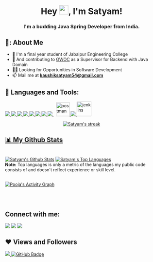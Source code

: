 <h1 align="center">Hey <img src="https://raw.githubusercontent.com/MartinHeinz/MartinHeinz/master/wave.gif" width="30px">, I'm Satyam!</h1>
<h3 align="center">I'm a budding Java Spring Developer from India.</h3>

## 🦸‍: About Me
- 🏫 I'm a final year student of Jabalpur Engineering College
- 🌱 And contributing to <a href="https://github.com/girlscript/winter-of-contributing" target="_blank">GWOC</a> as a Supervisor for Backend with Java Domain
- 👨‍💼 Looking for Opportunities in Software Development
-  📫 Mail me at **kaushiksatyam54@gmail.com**

## 🚀 Languages and Tools:

<p align="left"> 
    <a href="https://www.java.com" target="_blank"> <img src="https://img.icons8.com/color/48/000000/java-coffee-cup-logo.png"/> </a>
    <a href="https://spring.io/projects/spring-boot" target="_blank"> <img src="https://img.icons8.com/color/48/000000/spring-logo.png"/> </a> 
    <a href="https://www.w3.org/html/" target="_blank"> <img src="https://img.icons8.com/color/48/000000/html-5.png"/> </a> 
    <a href="https://www.w3schools.com/css/" target="_blank"> <img src="https://img.icons8.com/color/48/000000/css3.png"/> </a> 
    <a href="https://getbootstrap.com" target="_blank"> <img src="https://img.icons8.com/color/48/000000/bootstrap.png"/> </a> 
    <a href="https://www.python.org" target="_blank"> <img src="https://img.icons8.com/color/48/000000/python.png"/> </a>  
    <a href="https://isocpp.org/" target="_blank"> <img src="https://img.icons8.com/color/48/000000/c-plus-plus-logo.png"/> </a> 
    <a style="padding-right:8px;" href="https://www.mysql.com/" target="_blank"> <img src="https://img.icons8.com/fluent/50/000000/mysql-logo.png"/> </a> 
    <a href="https://postman.com" target="_blank"> <img src="https://www.vectorlogo.zone/logos/getpostman/getpostman-icon.svg" alt="postman" width="45" height="45"/> </a>   
    <a href="https://git-scm.com/" target="_blank"> <img src="https://img.icons8.com/color/48/000000/git.png"/> </a> 
    <a href="https://www.jenkins.io" target="_blank"> <img src="https://www.vectorlogo.zone/logos/jenkins/jenkins-icon.svg" alt="jenkins" width="48" height="48"/> </a> 
</p>

<p align="center">
    <a href="https://github.com/pooja002/github-readme-streak-stats">
        <img title="🔥 Get streak stats for your profile at git.io/streak-stats" alt="Satyam's streak" src="https://github-readme-streak-stats.herokuapp.com/?user=Satyam175&theme=black-ice&hide_border=true&stroke=0000&background=060A0CD0"/>
      </p>
  
  ## 📊 My Github Stats

  <br/>
    <a href="https://github.com/Satyam175/github-readme-stats"><img alt="Satyam's Github Stats" src="https://github-readme-stats.vercel.app/api?username=Satyam175&show_icons=true&count_private=true&theme=react&hide_border=true&bg_color=0D1117" /></a>
  <a href="https://github.com/Satyam175/github-readme-stats"><img alt="Satyam's Top Languages" src="https://github-readme-stats.vercel.app/api/top-langs/?username=Satyam175&langs_count=8&count_private=true&layout=compact&theme=react&hide_border=true&bg_color=0D1117" /></a>
  <br/>
  <b>Note:</b> Top languages is only a metric of the languages my public code consists of and doesn't reflect experience or skill level.
  
 <br/>
<br/>

<a href="https://github.com/Satyam175/github-readme-activity-graph"><img alt="Pooja's Activity Graph" src="https://activity-graph.herokuapp.com/graph?username=Satyam175&bg_color=0D1117&color=5BCDEC&line=5BCDEC&point=FFFFFF&hide_border=true" /></a>

<br/>
<br/>
  
 ## Connect with me:
<p align="left">

<a href = "https://www.linkedin.com/in/satyam-kaushik-44b170191/"><img src="https://img.icons8.com/fluent/48/000000/linkedin.png"/></a>
<a href = "https://Satyam175.github.io/"><img src="https://img.icons8.com/color/48/000000/dynamic-links.png"/></a>
<a href = "https://covid-tracker-satyam-kaushik.herokuapp.com/"><img src="https://img.icons8.com/fluency/48/000000/project.png"/></a>
</p>

## ❤ Views and Followers
<a href="https://github.com/Satyam175/github-profile-views-counter">
    <img src="https://komarev.com/ghpvc/?username=Satyam175">
</a>
<a href="https://github.com/Satyam175?tab=followers"><img src="https://img.shields.io/github/followers/Satyam175?label=Followers&style=social" alt="GitHub Badge"></a>



